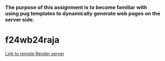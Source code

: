 ### The purpose of this assignment is to become familiar with using pug templates to dynamically generate web pages on the server side.

# f24wb24raja

[Link to remote Render server](https://s24wb24raja.onrender.com)
